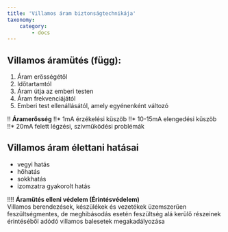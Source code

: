 ```yaml
---
title: 'Villamos áram biztonságtechnikája'
taxonomy:
    category:
        - docs
---
```


## Villamos áramütés (függ):
1. Áram erősségétől
2. Időtartamtól
3. Áram útja az emberi testen
4. Áram frekvenciájától
5. Emberi test ellenállásától, amely egyénenként változó

!! **Áramerősség**
!!* 1mA érzékelési küszöb
!!* 10-15mA elengedési küszöb
!!* 20mA felett légzési, szívműködési problémák

## Villamos áram élettani hatásai
* vegyi hatás
* hőhatás
* sokkhatás
* izomzatra gyakorolt hatás

!!!! **Áramütés elleni védelem (Érintésvédelem)** <br/>Villamos berendezések, készülékek és vezetékek üzemszerűen feszültségmentes, de meghibásodás esetén feszültség alá kerülő részeinek érintéséből adódó villamos balesetek megakadályozása



